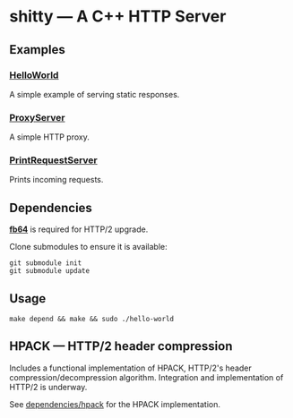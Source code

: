# shitty — A C++ HTTP Server

## Examples

### [HelloWorld](HelloWorld.cpp)

A simple example of serving static responses.

### [ProxyServer](ProxyServer.cpp)

A simple HTTP proxy.

### [PrintRequestServer](PrintRequestServer.cpp)

Prints incoming requests.

## Dependencies

[**fb64**](https://github.com/tedjp/fb64) is required for HTTP/2 upgrade.

Clone submodules to ensure it is available:

    git submodule init
    git submodule update

## Usage

    make depend && make && sudo ./hello-world

## HPACK — HTTP/2 header compression

Includes a functional implementation of HPACK, HTTP/2's header
compression/decompression algorithm. Integration and implementation of HTTP/2 is
underway.

See [dependencies/hpack](dependencies/hpack) for the HPACK implementation.
